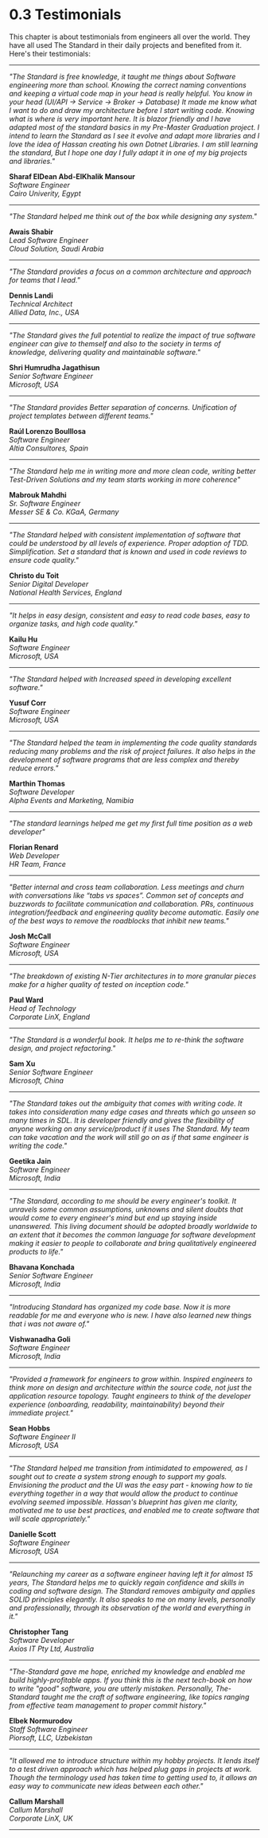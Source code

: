 # 0.3 Testimonials
This chapter is about testimonials from engineers all over the world. They have all used The Standard in their daily projects and benefited from it. Here's their testimonials:

---

<i>"The Standard is free knowledge, it taught me things about Software engineering more than school.
Knowing the correct naming conventions and keeping a virtual code map in your head is really helpful.
You know in your head (UI/API -> Service -> Broker -> Database)
It made me know what I want to do and draw my architecture before I start writing code. Knowing what is where is very important here.
It is blazor friendly and I have adapted most of the standard basics in my Pre-Master Graduation project. 
I intend to learn the Standard as I see it evolve and adapt more libraries and I love the idea of Hassan creating his own Dotnet Libraries.
I am still learning the standard, But I hope one day I fully adapt it in one of my big projects and libraries." </i>

<b> Sharaf ElDean Abd-ElKhalik Mansour </b> <br />
<i> Software Engineer </i> <br />
<i> Cairo Univerity, Egypt</i>

---

<i> "The Standard helped me think out of the box while designing any system." </i>

<b>Awais Shabir</b> <br />
<i> Lead Software Engineer </i> <br />
<i> Cloud Solution, Saudi Arabia </i>

---

<i> "The Standard provides a focus on a common architecture and approach for teams that I lead." </i>

<b> Dennis Landi</b> <br />
<i> Technical Architect </i> <br />
<i> Allied Data, Inc., USA</i>

---

<i> "The Standard gives the full potential to realize the impact of true software engineer can give to themself and also to the society in terms of knowledge, delivering quality and maintainable software." </i>

<b> Shri Humrudha Jagathisun</b> <br />
<i> Senior Software Engineer </i> <br />
<i> Microsoft, USA</i>

---

<i> "The Standard provides Better separation of concerns.
Unification of project templates between different teams." </i>

<b> Raúl Lorenzo Boulllosa </b> <br />
<i> Software Engineer </i> <br />
<i> Altia Consultores, Spain </i> 

---
<i> "The Standard help me in writing more and more clean code, writing better Test-Driven Solutions and my team starts working in more coherence" </i>

<b> Mabrouk Mahdhi </b> <br />
<i> Sr. Software Engineer </i> <br />
<i> Messer SE & Co. KGaA, Germany </i> 


---

<i> "The Standard helped with consistent implementation of software that could be understood by all levels of experience.
Proper adoption of TDD. Simplification. Set a standard that is known and used in code reviews to ensure code quality." </i>

<b> Christo du Toit </b> <br />
<i> Senior Digital Developer </i> <br />
<i> National Health Services, England </i>
  
---

<i> "It helps in easy design, consistent and easy to read code bases, easy to organize tasks, and high code quality." </i>
  
<b> Kailu Hu </b> <br />
<i> Software Engineer </i> <br />
<i> Microsoft, USA </i>
  
---

<i> "The Standard helped with Increased speed in developing excellent software." </i>

<b> Yusuf Corr </b> <br />
<i> Software Engineer </i> <br />
<i> Microsoft, USA </i>

---

<i> "The Standard helped the team in implementing the code quality standards reducing many problems and the risk of project failures. It also helps in the development of software programs that are less complex and thereby reduce errors." </i>

<b> Marthin Thomas </b> <br />
<i> Software Developer </i> <br />
<i> Alpha Events and Marketing, Namibia </i>

---

<i> "The standard learnings helped me get my first full time position as a web developer" </i>

<b> Florian Renard  </b> <br />
<i> Web Developer </i> <br />
<i> HR Team, France </i>

---

<i> "Better internal and cross team collaboration. Less meetings and churn with conversations like “tabs vs spaces”.  Common set of concepts and buzzwords to facilitate communication and collaboration.  PRs, continuous integration/feedback and engineering quality become automatic. Easily one of the best ways to remove the roadblocks that inhibit new teams." </i>

<b> Josh McCall </b> <br />
<i> Software Engineer </i> <br />
<i> Microsoft, USA </i>

---

<i> "The breakdown of existing N-Tier architectures in to more granular pieces make for a higher quality of tested on inception code." </i>

<b> Paul Ward  </b> <br />
<i> Head of Technology </i> <br />
<i> Corporate LinX, England </i>

---

<i> "The Standard is a wonderful book. It helps me to re-think the software design, and project refactoring." </i>

<b> Sam Xu  </b> <br />
<i> Senior Software Engineer </i> <br />
<i> Microsoft, China </i>

---

<i> "The Standard takes out the ambiguity that comes with writing code. It takes into consideration many edge cases and threats which go unseen so many times in SDL. It is developer friendly and gives the flexibility of anyone working on any service/product if it uses The Standard. My team can take vacation and the work will still go on as if that same engineer is writing the code." </i>

<b> Geetika Jain  </b> <br />
<i> Software Engineer </i> <br />
<i> Microsoft, India </i>

---

<i> "The Standard, according to me should be every engineer's toolkit. It unravels some common assumptions, unknowns and silent doubts that would come to every engineer's mind but end up staying inside unanswered. This living document should be adopted broadly worldwide to an extent that it becomes the common language for software development making it easier to people to collaborate and bring qualitatively engineered products to life." </i>

<b> Bhavana Konchada </b> <br />
<i> Senior Software Engineer </i> <br />
<i> Microsoft, India </i>

---

<i> "Introducing Standard has organized my code base. Now it is more readable for me and everyone who is new. I have also learned new things that i was not aware of."</i>

<b> Vishwanadha Goli </b> <br />
<i> Software Engineer </i> <br />
<i> Microsoft, India </i>

---

<i> "Provided a framework for engineers to grow within. Inspired engineers to think more on design and architecture within the source code, not just the application resource topology. Taught engineers to think of the developer experience (onboarding, readability, maintainability) beyond their immediate project."</i>

<b> Sean Hobbs </b> <br />
<i> Software Engineer II </i> <br />
<i> Microsoft, USA </i>

---


<i> "The Standard helped me transition from intimidated to empowered, as I sought out to create a system strong enough to support my goals. Envisioning the product and the UI was the easy part - knowing how to tie everything together in a way that would allow the product to continue evolving seemed impossible. Hassan's blueprint has given me clarity, motivated me to use best practices, and enabled me to create software that will scale appropriately." </i>

<b> Danielle Scott </b> <br />
<i> Software Engineer </i> <br />
<i> Microsoft, USA </i>

---


<i> "Relaunching my career as a software engineer having left it for almost 15 years, The Standard helps me to quickly regain confidence and skills in coding and software design. The Standard removes ambiguity and applies SOLID principles elegantly. It also speaks to me on many levels, personally and professionally, through its observation of the world and everything in it." </i>

<b> Christopher Tang </b> <br />
<i> Software Developer </i> <br />
<i> Axios IT Pty Ltd, Australia </i>

---


<i> "The-Standard gave me hope, enriched my knowledge and enabled me build highly-profitable apps. If you think this is the next tech-book on how to write "good" software, you are utterly mistaken. Personally, The-Standard taught me the craft of software engineering, like topics ranging from effective team management to proper commit history." </i>

<b> Elbek Normurodov </b> <br />
<i> Staff Software Engineer </i> <br />
<i> Piorsoft, LLC, Uzbekistan </i>

---


<i> "It allowed me to introduce structure within my hobby projects. It lends itself to a test driven approach which has helped plug gaps in projects at work. Though the terminology used has taken time to getting used to, it allows an easy way to communicate new ideas between each other." </i>

<b> Callum Marshall </b> <br />
<i> Callum Marshall </i> <br />
<i> Corporate LinX, UK </i>

---

